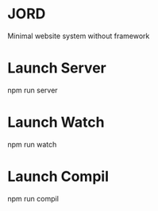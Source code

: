 # JORD
Minimal website system without framework

# Launch Server
npm run server

# Launch Watch
npm run watch

# Launch Compil
npm run compil
